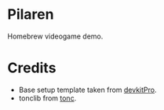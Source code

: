 # Pilaren
Homebrew videogame demo.

# Credits
- Base setup template taken from [devkitPro](https://github.com/devkitPro/installer/releases).
- tonclib from [tonc](https://www.coranac.com/projects/#tonc).
